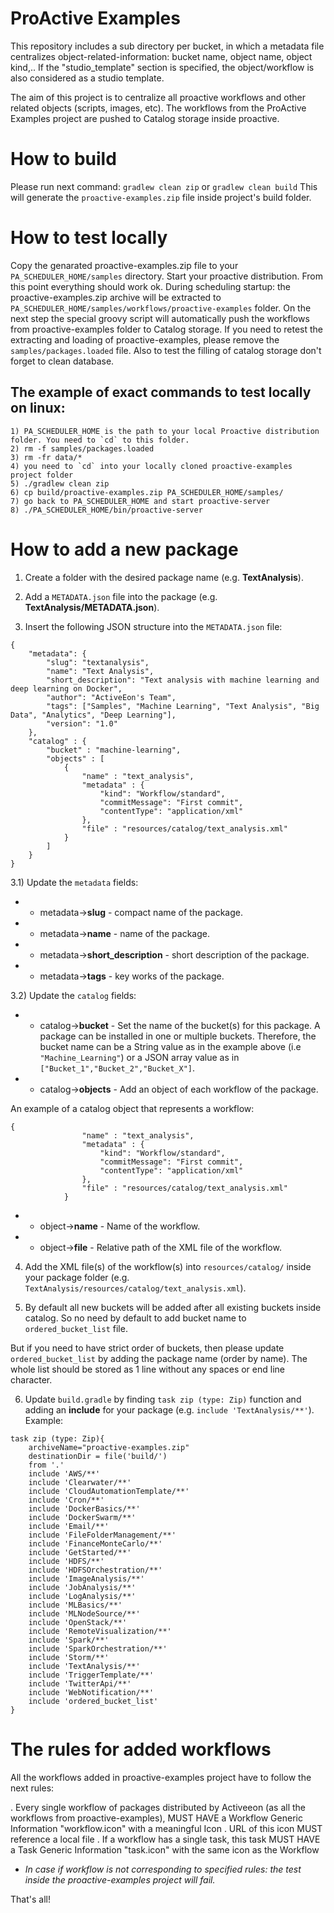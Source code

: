 # ProActive Examples

This repository includes a sub directory per bucket, in which a metadata file centralizes object-related-information: bucket name, object name, object kind,..
If the "studio_template" section is specified, the object/workflow is also considered as a studio template.

The aim of this project is to centralize all proactive workflows and other related objects (scripts, images, etc). The workflows from the ProActive Examples project are pushed to Catalog storage inside proactive.

# How to build
Please run next command: ``gradlew clean zip`` or ``gradlew clean build``
This will generate the `proactive-examples.zip` file inside project's build folder.

# How to test locally
Copy the genarated proactive-examples.zip file to your `PA_SCHEDULER_HOME/samples` directory.
Start your proactive distribution. From this point everything should work ok.
During scheduling startup: the proactive-examples.zip archive will be extracted to `PA_SCHEDULER_HOME/samples/workflows/proactive-examples` folder. On the next step the special groovy script will automatically push the workflows from proactive-examples folder to Catalog storage.
If you need to retest the extracting and loading of proactive-examples, please remove the `samples/packages.loaded` file. Also to test the filling of catalog storage don't forget to clean database.

## The example of exact commands to test locally on linux:
```
1) PA_SCHEDULER_HOME is the path to your local Proactive distribution folder. You need to `cd` to this folder.
2) rm -f samples/packages.loaded
3) rm -fr data/*
4) you need to `cd` into your locally cloned proactive-examples project folder
5) ./gradlew clean zip
6) cp build/proactive-examples.zip PA_SCHEDULER_HOME/samples/
7) go back to PA_SCHEDULER_HOME and start proactive-server
8) ./PA_SCHEDULER_HOME/bin/proactive-server
```

# How to add a new package

1) Create a folder with the desired package name (e.g. **TextAnalysis**).

2) Add a `METADATA.json` file into the package (e.g. **TextAnalysis/METADATA.json**).

3) Insert the following JSON structure into the `METADATA.json` file:
```
{
	"metadata": {
		"slug": "textanalysis",
		"name": "Text Analysis",
		"short_description": "Text analysis with machine learning and deep learning on Docker",
		"author": "ActiveEon's Team",
		"tags": ["Samples", "Machine Learning", "Text Analysis", "Big Data", "Analytics", "Deep Learning"],
		"version": "1.0"
	},
	"catalog" : {
		"bucket" : "machine-learning",
		"objects" : [
			{
				"name" : "text_analysis",
				"metadata" : {
					"kind": "Workflow/standard",
					"commitMessage": "First commit",
					"contentType": "application/xml"
				},
				"file" : "resources/catalog/text_analysis.xml"
			}
		]
	}
}
```

3.1) Update the `metadata` fields:

* * metadata->**slug** - compact name of the package.
* * metadata->**name** - name of the package.
* * metadata->**short_description** - short description of the package.
* * metadata->**tags** - key works of the package.

3.2) Update the `catalog` fields:

* * catalog->**bucket** - Set the name of the bucket(s) for this package. A package can be installed in one or multiple buckets. Therefore, the bucket name can be a String value as in the example above (i.e `"Machine_Learning"`) or a JSON array value as in `["Bucket_1","Bucket_2","Bucket_X"]`.
* * catalog->**objects** - Add an object of each workflow of the package.

An example of a catalog object that represents a workflow:
```
{
				"name" : "text_analysis",
				"metadata" : {
					"kind": "Workflow/standard",
					"commitMessage": "First commit",
					"contentType": "application/xml"
				},
				"file" : "resources/catalog/text_analysis.xml"
			}
```
* * object->**name** - Name of the workflow.
* * object->**file** - Relative path of the XML file of the workflow.

4) Add the XML file(s) of the workflow(s) into `resources/catalog/` inside your package folder (e.g. `TextAnalysis/resources/catalog/text_analysis.xml`).

5) By default all new buckets will be added after all existing buckets inside catalog. So no need by default to add bucket name to `ordered_bucket_list` file.

But if you need to have strict order of buckets, then please update `ordered_bucket_list` by adding the package name (order by name). The whole list should be stored as 1 line without any spaces or end line character.

6) Update `build.gradle` by finding `task zip (type: Zip)` function and adding an **include** for your package (e.g. ``include 'TextAnalysis/**'``). Example:
```
task zip (type: Zip){
    archiveName="proactive-examples.zip"
    destinationDir = file('build/')
    from '.'
    include 'AWS/**'
    include 'Clearwater/**'
    include 'CloudAutomationTemplate/**'
    include 'Cron/**'
    include 'DockerBasics/**'
    include 'DockerSwarm/**'
    include 'Email/**'
    include 'FileFolderManagement/**'
    include 'FinanceMonteCarlo/**'
    include 'GetStarted/**'
    include 'HDFS/**'
    include 'HDFSOrchestration/**'
    include 'ImageAnalysis/**'
    include 'JobAnalysis/**'
    include 'LogAnalysis/**'
    include 'MLBasics/**'
    include 'MLNodeSource/**'
    include 'OpenStack/**'
    include 'RemoteVisualization/**'
    include 'Spark/**'
    include 'SparkOrchestration/**'
    include 'Storm/**'
    include 'TextAnalysis/**'
    include 'TriggerTemplate/**'
    include 'TwitterApi/**'
    include 'WebNotification/**'
    include 'ordered_bucket_list'
}
```
#  The rules for added workflows
All the workflows added in proactive-examples project have to follow the next rules:

  . Every single workflow of packages distributed by Activeeon (as all the workflows from proactive-examples), MUST HAVE a Workflow Generic Information "workflow.icon" with a meaningful Icon
  . URL of this icon MUST reference a local file
  . If a workflow has a single task, this task MUST HAVE a Task Generic Information "task.icon" with the same icon as the Workflow

* _In case if workflow is not corresponding to specified rules: the test inside the proactive-examples project will fail._

That's all!
